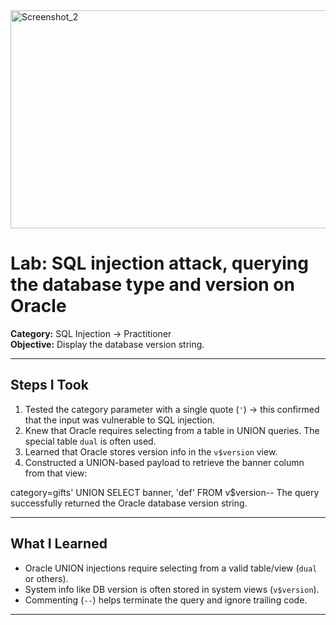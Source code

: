 <img width="600" height="349" alt="Screenshot_2" src="https://github.com/user-attachments/assets/d5c077d7-6ae1-4f8a-85a7-a27bf86a5fb0" />

# Lab: SQL injection attack, querying the database type and version on Oracle

**Category:** SQL Injection → Practitioner  
**Objective:** Display the database version string.

---

## Steps I Took

1. Tested the category parameter with a single quote (`'`) → this confirmed that the input was vulnerable to SQL injection.  
2. Knew that Oracle requires selecting from a table in UNION queries. The special table `dual` is often used.  
3. Learned that Oracle stores version info in the `v$version` view.  
4. Constructed a UNION-based payload to retrieve the banner column from that view:  

category=gifts' UNION SELECT banner, 'def' FROM v$version--
The query successfully returned the Oracle database version string.

---

## What I Learned
- Oracle UNION injections require selecting from a valid table/view (`dual` or others).  
- System info like DB version is often stored in system views (`v$version`).  
- Commenting (`--`) helps terminate the query and ignore trailing code.  

---

